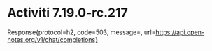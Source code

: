 # Activiti 7.19.0-rc.217
Response{protocol=h2, code=503, message=, url=https://api.open-notes.org/v1/chat/completions}